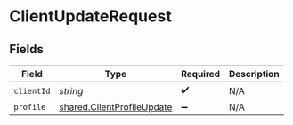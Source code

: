 # ClientUpdateRequest


## Fields

| Field                                                                    | Type                                                                     | Required                                                                 | Description                                                              |
| ------------------------------------------------------------------------ | ------------------------------------------------------------------------ | ------------------------------------------------------------------------ | ------------------------------------------------------------------------ |
| `clientId`                                                               | *string*                                                                 | :heavy_check_mark:                                                       | N/A                                                                      |
| `profile`                                                                | [shared.ClientProfileUpdate](../../models/shared/clientprofileupdate.md) | :heavy_minus_sign:                                                       | N/A                                                                      |